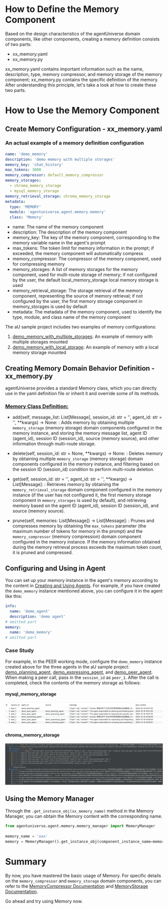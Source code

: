 # How to Define the Memory Component

Based on the design characteristics of the agentUniverse domain components, like other components, creating a memory
definition consists of two parts:

- xx_memory.yaml
- xx_memory.py

xx_memory.yaml contains important information such as the name, description, type, memory compressor, and memory storage
of the memory component; xx_memory.py contains the specific definition of the memory. After understanding this
principle, let's take a look at how to create these two parts.

# How to Use the Memory Component

## Create Memory Configuration - xx_memory.yaml

### An actual example of a memory definition configuration

```yaml
name: 'demo_memory'
description: 'demo memory with multiple storages'
memory_key: 'chat_history'
max_tokens: 3000
memory_compressor: default_memory_compressor
memory_storages:
  - chroma_memory_storage
  - mysql_memory_storage
memory_retrieval_storage: chroma_memory_storage
metadata:
  type: 'MEMORY'
  module: 'agentuniverse.agent.memory.memory'
  class: 'Memory'
```

- name: The name of the memory component
- description: The description of the memory component
- memory_key: The key of the memory component, corresponding to the memory variable name in the agent's prompt
- max_tokens: The token limit for memory information in the prompt; if exceeded, the memory component will automatically compress
- memory_compressor: The compressor of the memory component, used for compressing memory
- memory_storages: A list of memory storages for the memory component, used for multi-route storage of memory; if not configured by the user, the default local_memory_storage local memory storage is used
- memory_retrieval_storage: The storage retrieval of the memory component, representing the source of memory retrieval; if not configured by the user, the first memory storage component in memory_storages is used by default
- metadata: The metadata of the memory component, used to identify the type, module, and class name of the memory component

The aU sample project includes two examples of memory configurations:

1. [demo_memory_with_multiple_storages](../../../sample_standard_app/intelligence/agentic/memory/demo_memory_a.yaml): An example of memory with multiple storages mounted
2. [demo_memory_with_local_storage](../../../sample_standard_app/intelligence/agentic/memory/demo_memory_b.yaml): An example of memory with a local memory storage mounted

## Creating Memory Domain Behavior Definition - xx_memory.py

agentUniverse provides a standard Memory class, which you can directly use in the yaml definition file or inherit it and override some of its methods.

### [Memory Class Definition:](../../../agentuniverse/agent/memory/memory.py)


- add(self, message_list: List[Message], session_id: str = '', agent_id: str = '', **kwargs) -> None:
  : Adds memory by obtaining multiple `memory_storage` (memory storage) domain components configured in the memory instance, and storing the memory message list, agent ID (agent_id), session ID (session_id), source (memory source), and other information through multi-route storage.

- delete(self, session_id: str = None, **kwargs) -> None:
  : Deletes memory by obtaining multiple `memory_storage` (memory storage) domain components configured in the memory instance, and filtering based on the session ID (session_id) condition to perform multi-route deletion.

- get(self, session_id: str = '', agent_id: str = '', **kwargs) -> List[Message]:
  : Retrieves memory by obtaining the `memory_retrieval_storage` domain component configured in the memory instance (if the user has not configured it, the first memory storage component in `memory_storages` is used by default), and retrieving memory based on the agent ID (agent_id), session ID (session_id), and source (memory source).

- prune(self, memories: List[Message]) -> List[Message]:
  : Prunes and compresses memory by obtaining the `max_tokens` parameter (the maximum number of tokens for memory in the prompt) and the `memory_compressor` (memory compression) domain component configured in the memory instance. If the memory information obtained during the memory retrieval process exceeds the maximum token count, it is pruned and compressed.

## Configuring and Using in Agent

You can set up your memory instance in the agent's memory according to the content in [Creating and Using Agents](2_2_1_Agent_Create_And_Use.md). For example, if you have created the `demo_memory` instance mentioned above, you can configure it in the agent like this:

```yaml
info:
  name: 'demo_agent'
  description: 'demo agent'
# omitted part
memory:
  name: 'demo_memory'
# omitted part
```


### Case Study
For example, in the PEER working mode, configure the `demo_memory` instance created above for the three agents in the aU sample project: [demo_planning_agent](../../../sample_standard_app/intelligence/agentic/agent/agent_instance/peer_agent_case/demo_planning_agent.yaml), [demo_expressing_agent](../../../sample_standard_app/intelligence/agentic/agent/agent_instance/peer_agent_case/demo_expressing_agent.yaml), and [demo_peer_agent](../../../sample_standard_app/intelligence/agentic/agent/agent_instance/peer_agent_case/demo_peer_agent.yaml). When making a peer call, pass in the `session_id` as `peer_1`. After the call is completed, check the contents of the memory storage as follows:

#### mysql_memory_storage
![mysql_memory](../_picture/mysql_memory.png)

#### chroma_memory_storage
![chroma_memory](../_picture/chroma_memory.png)

## Using the Memory Manager

Through the `.get_instance_obj(xx_memory_name)` method in the Memory Manager, you can obtain the Memory content with the corresponding name.

```python
from agentuniverse.agent.memory.memory_manager import MemoryManager

memory_name = 'xxx'
memory = MemoryManager().get_instance_obj(component_instance_name=memory_name)
```

# Summary

By now, you have mastered the basic usage of Memory. For specific details on the `memory_compressor` and `memory_storage` domain components, you can refer to the [MemoryCompressor Documentation](2_2_5_MemoryCompressor.md) and [MemoryStorage Documentation](2_2_5_MemoryStorage.md).

Go ahead and try using Memory now.
